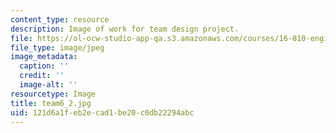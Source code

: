 ```yaml
---
content_type: resource
description: Image of work for team design project.
file: https://ol-ocw-studio-app-qa.s3.amazonaws.com/courses/16-810-engineering-design-and-rapid-prototyping-january-iap-2005/121d6a1feb2ecad1be20c0db22294abc_team6_2.jpg
file_type: image/jpeg
image_metadata:
  caption: ''
  credit: ''
  image-alt: ''
resourcetype: Image
title: team6_2.jpg
uid: 121d6a1f-eb2e-cad1-be20-c0db22294abc
---
```

